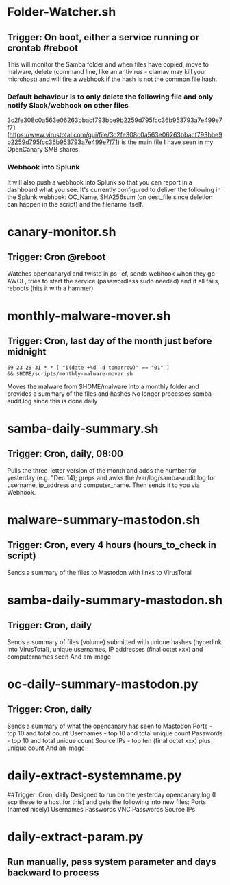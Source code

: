 # Folder-Watcher.sh
## Trigger: On boot, either a service running or crontab #reboot
This will monitor the Samba folder and when files have copied, move to malware, delete (command line, like an antivirus - clamav may kill your microhost) and will fire a webhook if the hash is not the common file hash.

### Default behaviour is to only delete the following file and only notify Slack/webhook on other files
3c2fe308c0a563e06263bbacf793bbe9b2259d795fcc36b953793a7e499e7f71 (https://www.virustotal.com/gui/file/3c2fe308c0a563e06263bbacf793bbe9b2259d795fcc36b953793a7e499e7f71) is the main file I have seen in my OpenCanary SMB shares.

### Webhook into Splunk
It will also push a webhook into Splunk so that you can report in a dashboard what you see.  It's currently configured to deliver the following in the Splunk webhook: OC_Name, SHA256sum (on dest_file since deletion can happen in the script) and the filename itself.

# canary-monitor.sh
## Trigger: Cron @reboot
Watches opencanaryd and twistd in ps -ef, sends webhook when they go AWOL, tries to start the service (passwordless sudo needed) and if all fails, reboots (hits it with a hammer)

# monthly-malware-mover.sh
## Trigger: Cron, last day of the month just before midnight
<code>59 23 28-31 * * [ "$(date +\%d -d tomorrow)" == "01" ] && $HOME/scripts/monthly-malware-mover.sh</code>

Moves the malware from $HOME/malware into a monthly folder and provides a summary of the files and hashes
No longer processes samba-audit.log since this is done daily

# samba-daily-summary.sh
## Trigger: Cron, daily, 08:00 
Pulls the three-letter version of the month and adds the number for yesterday (e.g. "Dec 14); greps and awks the /var/log/samba-audit.log for username, ip_address and computer_name.  Then sends it to you via Webhook.

# malware-summary-mastodon.sh
## Trigger: Cron, every 4 hours (hours_to_check in script)
Sends a summary of the files to Mastodon with links to VirusTotal

# samba-daily-summary-mastodon.sh
## Trigger: Cron, daily
Sends a summary of files (volume) submitted with unique hashes (hyperlink into VirusTotal), unique usernames, IP addresses (final octet xxx) and computernames seen
And am image

# oc-daily-summary-mastodon.py
## Trigger: Cron, daily
Sends a summary of what the opencanary has seen to Mastodon
Ports - top 10 and total count
Usernames - top 10 and total unique count
Passwords - top 10 and total unique count
Source IPs - top ten (final octet xxx) plus unique count
And an image

# daily-extract-systemname.py
##Trigger: Cron, daily
Designed to run on the yesterday opencanary.log (I scp these to a host for this) and gets the following into new files:
Ports (named nicely)
Usernames
Passwords
VNC Passwords
Source IPs

# daily-extract-param.py
## Run manually, pass system parameter and days backward to process
